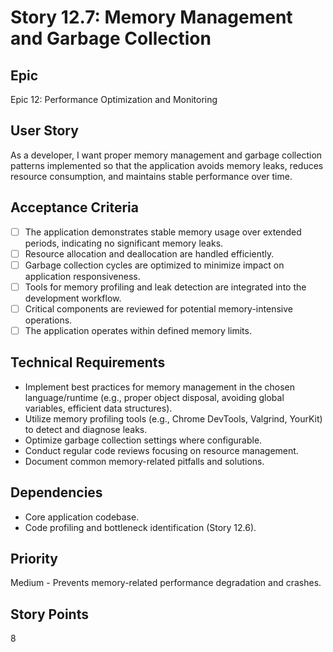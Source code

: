 # Story 12.7: Memory Management and Garbage Collection

## Epic

Epic 12: Performance Optimization and Monitoring

## User Story

As a developer, I want proper memory management and garbage collection patterns implemented so that the application avoids memory leaks, reduces resource consumption, and maintains stable performance over time.

## Acceptance Criteria

- [ ] The application demonstrates stable memory usage over extended periods, indicating no significant memory leaks.
- [ ] Resource allocation and deallocation are handled efficiently.
- [ ] Garbage collection cycles are optimized to minimize impact on application responsiveness.
- [ ] Tools for memory profiling and leak detection are integrated into the development workflow.
- [ ] Critical components are reviewed for potential memory-intensive operations.
- [ ] The application operates within defined memory limits.

## Technical Requirements

- Implement best practices for memory management in the chosen language/runtime (e.g., proper object disposal, avoiding global variables, efficient data structures).
- Utilize memory profiling tools (e.g., Chrome DevTools, Valgrind, YourKit) to detect and diagnose leaks.
- Optimize garbage collection settings where configurable.
- Conduct regular code reviews focusing on resource management.
- Document common memory-related pitfalls and solutions.

## Dependencies

- Core application codebase.
- Code profiling and bottleneck identification (Story 12.6).

## Priority

Medium - Prevents memory-related performance degradation and crashes.

## Story Points

8
